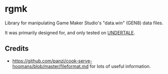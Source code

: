 # rgmk #

Library for manipulating Game Maker Studio's "data.win" (GEN8) data files.

It was primarily designed for, and only tested on [UNDERTALE](http://undertale.com/).

## Credits ##
- https://github.com/panzi/cook-serve-hoomans/blob/master/fileformat.md for lots of useful information.
